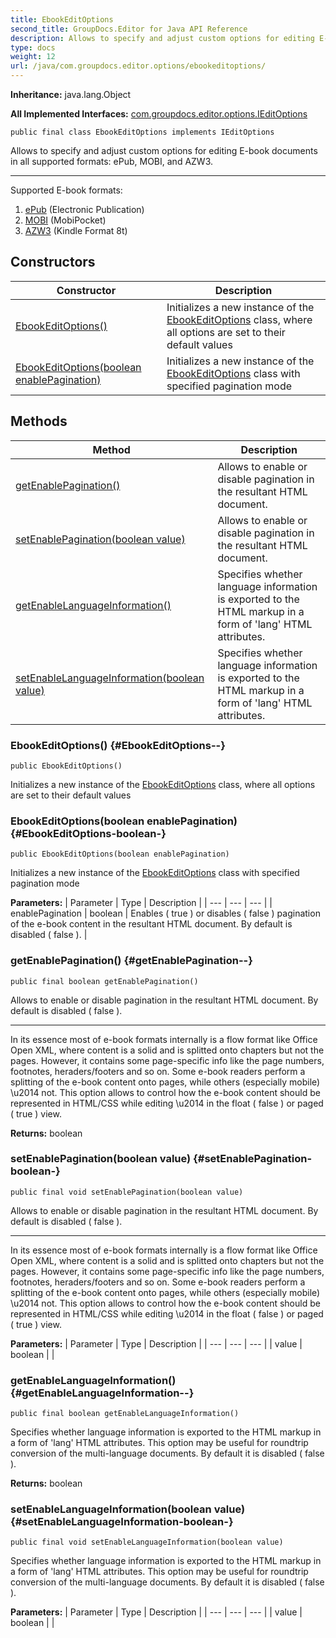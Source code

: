 ```yaml
---
title: EbookEditOptions
second_title: GroupDocs.Editor for Java API Reference
description: Allows to specify and adjust custom options for editing E-book documents in all supported formats ePub MOBI and AZW3.
type: docs
weight: 12
url: /java/com.groupdocs.editor.options/ebookeditoptions/
---
```

**Inheritance:**
java.lang.Object

**All Implemented Interfaces:**
[com.groupdocs.editor.options.IEditOptions](../../com.groupdocs.editor.options/ieditoptions)
```
public final class EbookEditOptions implements IEditOptions
```

Allows to specify and adjust custom options for editing E-book documents in all supported formats: ePub, MOBI, and AZW3.

--------------------

Supported E-book formats:

1.  [ePub][] (Electronic Publication)
2.  [MOBI][] (MobiPocket)
3.  [AZW3][] (Kindle Format 8t)


[ePub]: https://docs.fileformat.com/ebook/epub/
[MOBI]: https://docs.fileformat.com/ebook/mobi/
[AZW3]: https://docs.fileformat.com/ebook/azw3/
## Constructors

| Constructor | Description |
| --- | --- |
| [EbookEditOptions()](#EbookEditOptions--) | Initializes a new instance of the [EbookEditOptions](../../com.groupdocs.editor.options/ebookeditoptions) class, where all options are set to their default values |
| [EbookEditOptions(boolean enablePagination)](#EbookEditOptions-boolean-) | Initializes a new instance of the [EbookEditOptions](../../com.groupdocs.editor.options/ebookeditoptions) class with specified pagination mode |
## Methods

| Method | Description |
| --- | --- |
| [getEnablePagination()](#getEnablePagination--) | Allows to enable or disable pagination in the resultant HTML document. |
| [setEnablePagination(boolean value)](#setEnablePagination-boolean-) | Allows to enable or disable pagination in the resultant HTML document. |
| [getEnableLanguageInformation()](#getEnableLanguageInformation--) | Specifies whether language information is exported to the HTML markup in a form of 'lang' HTML attributes. |
| [setEnableLanguageInformation(boolean value)](#setEnableLanguageInformation-boolean-) | Specifies whether language information is exported to the HTML markup in a form of 'lang' HTML attributes. |
### EbookEditOptions() {#EbookEditOptions--}
```
public EbookEditOptions()
```


Initializes a new instance of the [EbookEditOptions](../../com.groupdocs.editor.options/ebookeditoptions) class, where all options are set to their default values

### EbookEditOptions(boolean enablePagination) {#EbookEditOptions-boolean-}
```
public EbookEditOptions(boolean enablePagination)
```


Initializes a new instance of the [EbookEditOptions](../../com.groupdocs.editor.options/ebookeditoptions) class with specified pagination mode

**Parameters:**
| Parameter | Type | Description |
| --- | --- | --- |
| enablePagination | boolean | Enables ( true ) or disables ( false ) pagination of the e-book content in the resultant HTML document. By default is disabled ( false ). |

### getEnablePagination() {#getEnablePagination--}
```
public final boolean getEnablePagination()
```


Allows to enable or disable pagination in the resultant HTML document. By default is disabled ( false ).

--------------------

In its essence most of e-book formats internally is a flow format like Office Open XML, where content is a solid and is splitted onto chapters but not the pages. However, it contains some page-specific info like the page numbers, footnotes, heraders/footers and so on. Some e-book readers perform a splitting of the e-book content onto pages, while others (especially mobile) \\u2014 not. This option allows to control how the e-book content should be represented in HTML/CSS while editing \\u2014 in the float ( false ) or paged ( true ) view.

**Returns:**
boolean
### setEnablePagination(boolean value) {#setEnablePagination-boolean-}
```
public final void setEnablePagination(boolean value)
```


Allows to enable or disable pagination in the resultant HTML document. By default is disabled ( false ).

--------------------

In its essence most of e-book formats internally is a flow format like Office Open XML, where content is a solid and is splitted onto chapters but not the pages. However, it contains some page-specific info like the page numbers, footnotes, heraders/footers and so on. Some e-book readers perform a splitting of the e-book content onto pages, while others (especially mobile) \\u2014 not. This option allows to control how the e-book content should be represented in HTML/CSS while editing \\u2014 in the float ( false ) or paged ( true ) view.

**Parameters:**
| Parameter | Type | Description |
| --- | --- | --- |
| value | boolean |  |

### getEnableLanguageInformation() {#getEnableLanguageInformation--}
```
public final boolean getEnableLanguageInformation()
```


Specifies whether language information is exported to the HTML markup in a form of 'lang' HTML attributes. This option may be useful for roundtrip conversion of the multi-language documents. By default it is disabled ( false ).

**Returns:**
boolean
### setEnableLanguageInformation(boolean value) {#setEnableLanguageInformation-boolean-}
```
public final void setEnableLanguageInformation(boolean value)
```


Specifies whether language information is exported to the HTML markup in a form of 'lang' HTML attributes. This option may be useful for roundtrip conversion of the multi-language documents. By default it is disabled ( false ).

**Parameters:**
| Parameter | Type | Description |
| --- | --- | --- |
| value | boolean |  |


